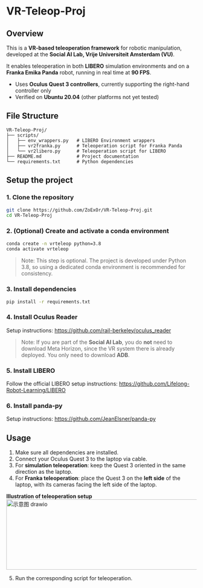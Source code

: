 # VR-Teleop-Proj

## Overview
This is a **VR-based teleoperation framework** for robotic manipulation, developed at the **Social AI Lab, Vrije Universiteit Amsterdam (VU)**.  

It enables teleoperation in both **LIBERO** simulation environments and on a **Franka Emika Panda** robot, running in real time at **90 FPS**.  

- Uses **Oculus Quest 3 controllers**, currently supporting the right-hand controller only  
- Verified on **Ubuntu 20.04** (other platforms not yet tested)  

## File Structure
```
VR-Teleop-Proj/
├── scripts/
│   ├── env_wrappers.py   # LIBERO Environment wrappers
│   ├── vr2franka.py      # Teleoperation script for Franka Panda
│   └── vr2libero.py      # Teleoperation script for LIBERO
├── README.md             # Project documentation
└── requirements.txt      # Python dependencies
```

## Setup the project

### 1. Clone the repository
```bash
git clone https://github.com/ZoExOr/VR-Teleop-Proj.git
cd VR-Teleop-Proj
```

### 2. (Optional) Create and activate a conda environment
```bash
conda create -n vrteleop python=3.8
conda activate vrteleop
```
> Note: This step is optional. The project is developed under Python 3.8, so using a dedicated conda environment is recommended for consistency.

### 3. Install dependencies
```bash
pip install -r requirements.txt
```

### 4. Install Oculus Reader

Setup instructions: https://github.com/rail-berkeley/oculus_reader
> Note: If you are part of the **Social AI Lab**, you do **not** need to download Meta Horizon, since the VR system there is already deployed. You only need to download **ADB**.

### 5. Install LIBERO

Follow the official LIBERO setup instructions: https://github.com/Lifelong-Robot-Learning/LIBERO

### 6. Install panda-py

Setup instructions: https://github.com/JeanElsner/panda-py

## Usage

1. Make sure all dependencies are installed.  
2. Connect your Oculus Quest 3 to the laptop via cable.  
3. For **simulation teleoperation**: keep the Quest 3 oriented in the same direction as the laptop.  
4. For **Franka teleoperation**: place the Quest 3 on the **left side** of the laptop, with its cameras facing the left side of the laptop.

   
**Illustration of teleoperation setup**  
   <img width="693" height="186" alt="示意图 drawio" src="https://github.com/user-attachments/assets/96a89b1a-8c2c-4ff3-a49b-b975b8892b50" />

5. Run the corresponding script for teleoperation.

